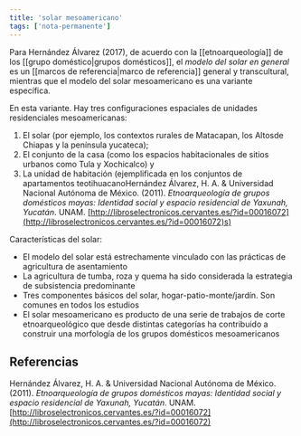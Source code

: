 ```yaml
---
title: 'solar mesoamericano'
tags: ['nota-permanente']
---
```

Para Hernández Álvarez (2017), de acuerdo con la [[etnoarqueología]] de los [[grupo doméstico|grupos domésticos]], el *modelo del solar en general* es un [[marcos de referencia|marco de referencia]] general y transcultural, mientras que el modelo del solar mesoamericano es una variante específica.

En esta variante. Hay tres configuraciones espaciales de unidades residenciales mesoamericanas:
1. El solar (por ejemplo, los contextos rurales de Matacapan, los Altosde Chiapas y la península yucateca);
2. El conjunto de la casa (como los espacios habitacionales de sitios urbanos como Tula y Xochicalco) y 
3. La unidad de habitación (ejemplificada en los conjuntos de apartamentos teotihuacanoHernández Álvarez, H. A. & Universidad Nacional Autónoma de México. (2011). _Etnoarqueología de grupos domésticos mayas: Identidad social y espacio residencial de Yaxunah, Yucatán_. UNAM. [http://libroselectronicos.cervantes.es/?id=00016072](http://libroselectronicos.cervantes.es/?id=00016072)s)

Características del solar:

- El modelo del solar está estrechamente vinculado con las prácticas de agricultura de asentamiento
- La agricultura de tumba, roza y quema ha sido considerada la estrategia de subsistencia predominante
- Tres componentes básicos del solar, hogar-patio-monte/jardín. Son comunes en todos los estudios
- El solar mesoamericano es producto de una serie de trabajos de corte etnoarqueológico que desde distintas categorías ha contribuido a construir una morfología de los grupos domésticos mesoamericanos

## Referencias

Hernández Álvarez, H. A. & Universidad Nacional Autónoma de México. (2011). _Etnoarqueología de grupos domésticos mayas: Identidad social y espacio residencial de Yaxunah, Yucatán_. UNAM. [http://libroselectronicos.cervantes.es/?id=00016072](http://libroselectronicos.cervantes.es/?id=00016072)